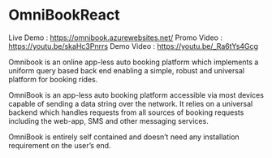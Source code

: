 # OmniBookReact

Live Demo : https://omnibook.azurewebsites.net/
Promo Video : https://youtu.be/skaHc3Pnrrs
Demo Video : https://youtu.be/_Ra6tYs4Gcg

Omnibook is an online app-less auto booking platform which implements a uniform query based back end enabling a simple, robust and universal platform for booking rides.

OmniBook is an app-less auto booking platform accessible via most devices capable of sending a data string over the network. It relies on a universal backend which handles requests from all sources of booking requests including the web-app, SMS and other messaging services.

OmniBook is entirely self contained and doesn’t need any installation requirement on the user’s end.
